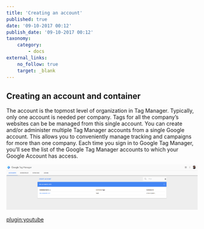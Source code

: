 ```yaml
---
title: 'Creating an account'
published: true
date: '09-10-2017 00:12'
publish_date: '09-10-2017 00:12'
taxonomy:
    category:
        - docs
external_links:
    no_follow: true
    target: _blank
---
```


## Creating an account and container

The account is the topmost level of organization in Tag Manager. Typically, only one account is needed per company. Tags for all the company’s websites can be be managed from this single account.
You can create and/or administer multiple Tag Manager accounts from a single Google account. This allows you to conveniently manage tracking and campaigns for more than one company. Each time you sign in to Google Tag Manager, you’ll see the list of the Google Tag Manager accounts to which your Google Account has access.

![](14540e437c196d43f7ccf7139771d37435fac6ae-config-manager-1.png)

[plugin:youtube](https://youtu.be/SMUPmrHipWs)